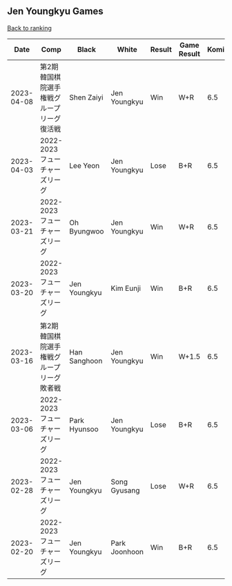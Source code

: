 ## Jen Youngkyu Games

[Back to ranking](../../index.md)




| **Date** | **Comp** | **Black** | **White** | **Result** | **Game Result** | **Komi** | **Rating** | **Diff** | 
| --- | --- | --- | --- | --- | --- | --- | --- | --- |
| 2023-04-08 | 第2期韓国棋院選手権戦グループリーグ復活戦 | Shen Zaiyi | Jen Youngkyu | Win | W+R | 6.5 | 3166 | 56 | 
| 2023-04-03 | 2022-2023フューチャーズリーグ | Lee Yeon | Jen Youngkyu | Lose | B+R | 6.5 | 3110 | 43 | 
| 2023-03-21 | 2022-2023フューチャーズリーグ | Oh Byungwoo | Jen Youngkyu | Win | W+R | 6.5 | 3067 | 79 | 
| 2023-03-20 | 2022-2023フューチャーズリーグ | Jen Youngkyu | Kim Eunji | Win | B+R | 6.5 | 2988 | 1 | 
| 2023-03-16 | 第2期韓国棋院選手権戦グループリーグ敗者戦 | Han Sanghoon | Jen Youngkyu | Win | W+1.5 | 6.5 | 2987 | 131 | 
| 2023-03-06 | 2022-2023フューチャーズリーグ | Park Hyunsoo | Jen Youngkyu | Lose | B+R | 6.5 | 2856 | -72 | 
| 2023-02-28 | 2022-2023フューチャーズリーグ | Jen Youngkyu | Song Gyusang | Lose | W+R | 6.5 | 2928 | -3 | 
| 2023-02-20 | 2022-2023フューチャーズリーグ | Jen Youngkyu | Park Joonhoon | Win | B+R | 6.5 | 2931 | missing |





